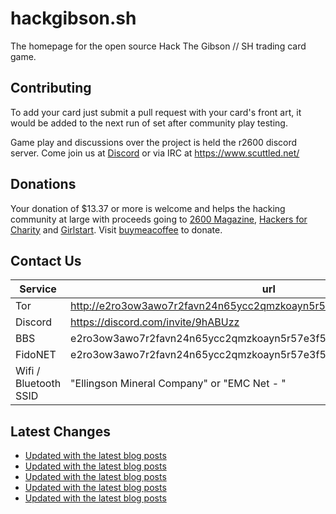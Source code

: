 # hackgibson.sh
The homepage for the open source Hack The Gibson // SH trading card game.


## Contributing

To add your card just submit a pull request with your card's front art, it would be added to the next run of set after community play testing.

Game play and discussions over the project is held the r2600 discord server. Come join us at [Discord](https://discord.com/invite/9hABUzz) or via IRC at https://www.scuttled.net/


## Donations

Your donation of $13.37 or more is welcome and helps the hacking community at large with proceeds going to [2600 Magazine](https://2600.com/), [Hackers for Charity](https://hackersforcharity.org) and [Girlstart](https://girlstart.org).  Visit [buymeacoffee](https://www.buymeacoffee.com/hackgibson.sh) to donate.


## Contact Us

Service | url
-|-
Tor | http://e2ro3ow3awo7r2favn24n65ycc2qmzkoayn5r57e3f56nvjwdcgg32ad.onion
Discord | https://discord.com/invite/9hABUzz
BBS | e2ro3ow3awo7r2favn24n65ycc2qmzkoayn5r57e3f56nvjwdcgg32ad.onion:23
FidoNET | e2ro3ow3awo7r2favn24n65ycc2qmzkoayn5r57e3f56nvjwdcgg32ad.onion:24554
Wifi / Bluetooth SSID | "Ellingson Mineral Company" or "EMC Net - <fidonet address>"

## Latest Changes
<!-- BLOG-POST-LIST:START -->
- [Updated with the latest blog posts](https://github.com/DFW2600/hackgibson.sh/commit/286a63bd8455620516daabd7d2347c14b60edaf9)
- [Updated with the latest blog posts](https://github.com/DFW2600/hackgibson.sh/commit/33effc1e44d35f430e9541e05a39d9f2de779ecc)
- [Updated with the latest blog posts](https://github.com/DFW2600/hackgibson.sh/commit/61654f7f8400b08b6294d00a49a42e14b75f575f)
- [Updated with the latest blog posts](https://github.com/DFW2600/hackgibson.sh/commit/57484fc073b4166817dfae7d4796910769f8ba86)
- [Updated with the latest blog posts](https://github.com/DFW2600/hackgibson.sh/commit/35dd01adce04633a5ef59ce7a1b3a756f47f9726)
<!-- BLOG-POST-LIST:END -->
